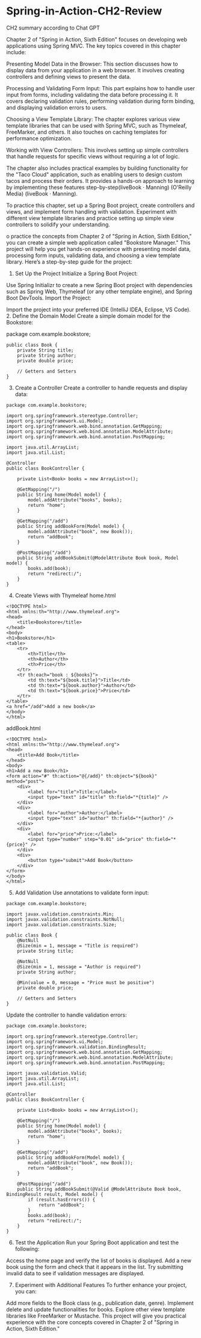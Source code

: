# Spring-in-Action-CH2-Review

CH2 summary according to Chat GPT

Chapter 2 of "Spring in Action, Sixth Edition" focuses on developing web applications using Spring MVC. The key topics covered in this chapter include:

Presenting Model Data in the Browser: This section discusses how to display data from your application in a web browser. It involves creating controllers and defining views to present the data.

Processing and Validating Form Input: This part explains how to handle user input from forms, including validating the data before processing it. It covers declaring validation rules, performing validation during form binding, and displaying validation errors to users.

Choosing a View Template Library: The chapter explores various view template libraries that can be used with Spring MVC, such as Thymeleaf, FreeMarker, and others. It also touches on caching templates for performance optimization.

Working with View Controllers: This involves setting up simple controllers that handle requests for specific views without requiring a lot of logic.

The chapter also includes practical examples by building functionality for the "Taco Cloud" application, such as enabling users to design custom tacos and process their orders. It provides a hands-on approach to learning by implementing these features step-by-step​ (liveBook · Manning)​​ (O'Reilly Media)​​ (liveBook · Manning)​.

To practice this chapter, set up a Spring Boot project, create controllers and views, and implement form handling with validation. Experiment with different view template libraries and practice setting up simple view controllers to solidify your understanding.



o practice the concepts from Chapter 2 of "Spring in Action, Sixth Edition," you can create a simple web application called "Bookstore Manager." This project will help you get hands-on experience with presenting model data, processing form inputs, validating data, and choosing a view template library. Here’s a step-by-step guide for the project:

1. Set Up the Project
Initialize a Spring Boot Project:

Use Spring Initializr to create a new Spring Boot project with dependencies such as Spring Web, Thymeleaf (or any other template engine), and Spring Boot DevTools.
Import the Project:

Import the project into your preferred IDE (IntelliJ IDEA, Eclipse, VS Code).
2. Define the Domain Model
Create a simple domain model for the Bookstore:

package com.example.bookstore;

```
public class Book {
    private String title;
    private String author;
    private double price;

    // Getters and Setters
}
```

3. Create a Controller
Create a controller to handle requests and display data:

```
package com.example.bookstore;

import org.springframework.stereotype.Controller;
import org.springframework.ui.Model;
import org.springframework.web.bind.annotation.GetMapping;
import org.springframework.web.bind.annotation.ModelAttribute;
import org.springframework.web.bind.annotation.PostMapping;

import java.util.ArrayList;
import java.util.List;

@Controller
public class BookController {

    private List<Book> books = new ArrayList<>();

    @GetMapping("/")
    public String home(Model model) {
        model.addAttribute("books", books);
        return "home";
    }

    @GetMapping("/add")
    public String addBookForm(Model model) {
        model.addAttribute("book", new Book());
        return "addBook";
    }

    @PostMapping("/add")
    public String addBookSubmit(@ModelAttribute Book book, Model model) {
        books.add(book);
        return "redirect:/";
    }
}
```

4. Create Views with Thymeleaf
home.html
```
<!DOCTYPE html>
<html xmlns:th="http://www.thymeleaf.org">
<head>
    <title>Bookstore</title>
</head>
<body>
<h1>Bookstore</h1>
<table>
    <tr>
        <th>Title</th>
        <th>Author</th>
        <th>Price</th>
    </tr>
    <tr th:each="book : ${books}">
        <td th:text="${book.title}">Title</td>
        <td th:text="${book.author}">Author</td>
        <td th:text="${book.price}">Price</td>
    </tr>
</table>
<a href="/add">Add a new book</a>
</body>
</html>
```

addBook.html

```
<!DOCTYPE html>
<html xmlns:th="http://www.thymeleaf.org">
<head>
    <title>Add Book</title>
</head>
<body>
<h1>Add a new Book</h1>
<form action="#" th:action="@{/add}" th:object="${book}" method="post">
    <div>
        <label for="title">Title:</label>
        <input type="text" id="title" th:field="*{title}" />
    </div>
    <div>
        <label for="author">Author:</label>
        <input type="text" id="author" th:field="*{author}" />
    </div>
    <div>
        <label for="price">Price:</label>
        <input type="number" step="0.01" id="price" th:field="*{price}" />
    </div>
    <div>
        <button type="submit">Add Book</button>
    </div>
</form>
</body>
</html>
```

5. Add Validation
Use annotations to validate form input:

```
package com.example.bookstore;

import javax.validation.constraints.Min;
import javax.validation.constraints.NotNull;
import javax.validation.constraints.Size;

public class Book {
    @NotNull
    @Size(min = 1, message = "Title is required")
    private String title;

    @NotNull
    @Size(min = 1, message = "Author is required")
    private String author;

    @Min(value = 0, message = "Price must be positive")
    private double price;

    // Getters and Setters
}
```

Update the controller to handle validation errors:

```
package com.example.bookstore;

import org.springframework.stereotype.Controller;
import org.springframework.ui.Model;
import org.springframework.validation.BindingResult;
import org.springframework.web.bind.annotation.GetMapping;
import org.springframework.web.bind.annotation.ModelAttribute;
import org.springframework.web.bind.annotation.PostMapping;

import javax.validation.Valid;
import java.util.ArrayList;
import java.util.List;

@Controller
public class BookController {

    private List<Book> books = new ArrayList<>();

    @GetMapping("/")
    public String home(Model model) {
        model.addAttribute("books", books);
        return "home";
    }

    @GetMapping("/add")
    public String addBookForm(Model model) {
        model.addAttribute("book", new Book());
        return "addBook";
    }

    @PostMapping("/add")
    public String addBookSubmit(@Valid @ModelAttribute Book book, BindingResult result, Model model) {
        if (result.hasErrors()) {
            return "addBook";
        }
        books.add(book);
        return "redirect:/";
    }
}
```

6. Test the Application
Run your Spring Boot application and test the following:

Access the home page and verify the list of books is displayed.
Add a new book using the form and check that it appears in the list.
Try submitting invalid data to see if validation messages are displayed.

7. Experiment with Additional Features
To further enhance your project, you can:

Add more fields to the Book class (e.g., publication date, genre).
Implement delete and update functionalities for books.
Explore other view template libraries like FreeMarker or Mustache.
This project will give you practical experience with the core concepts covered in Chapter 2 of "Spring in Action, Sixth Edition."